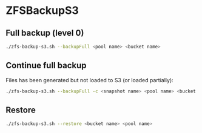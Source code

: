# ZFSBackupS3

## Full backup (level 0)

```bash
./zfs-backup-s3.sh --backupFull <pool name> <bucket name>
```

## Continue full backup

Files has been generated but not loaded to S3 (or loaded partially):

```bash
./zfs-backup-s3.sh --backupFull -c <snapshot name> <pool name> <bucket name>
```

## Restore

```bash
./zfs-backup-s3.sh --restore <bucket name> <pool name>
```
